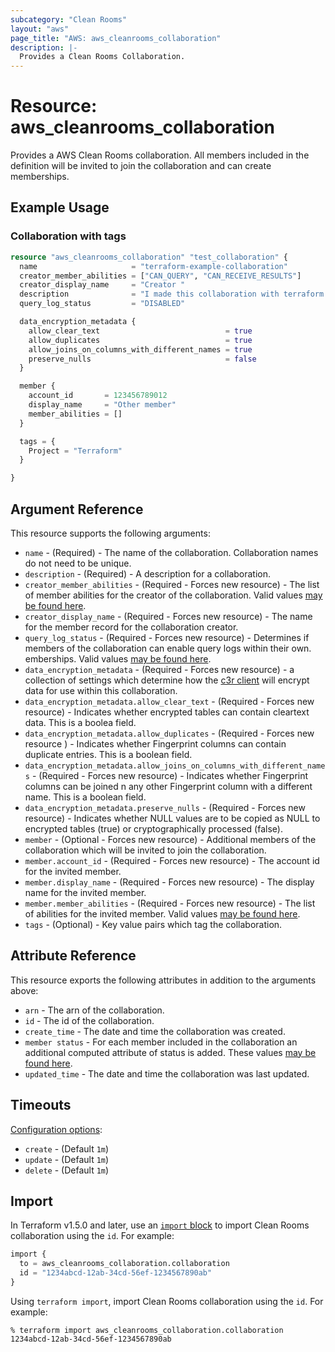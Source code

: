 ```yaml
---
subcategory: "Clean Rooms"
layout: "aws"
page_title: "AWS: aws_cleanrooms_collaboration"
description: |-
  Provides a Clean Rooms Collaboration.
---
```


# Resource: aws_cleanrooms_collaboration

Provides a AWS Clean Rooms collaboration.  All members included in the definition will be invited to
join the collaboration and can create memberships.

## Example Usage

### Collaboration with tags

```terraform
resource "aws_cleanrooms_collaboration" "test_collaboration" {
  name                     = "terraform-example-collaboration"
  creator_member_abilities = ["CAN_QUERY", "CAN_RECEIVE_RESULTS"]
  creator_display_name     = "Creator "
  description              = "I made this collaboration with terraform!"
  query_log_status         = "DISABLED"

  data_encryption_metadata {
    allow_clear_text                            = true
    allow_duplicates                            = true
    allow_joins_on_columns_with_different_names = true
    preserve_nulls                              = false
  }

  member {
    account_id       = 123456789012
    display_name     = "Other member"
    member_abilities = []
  }

  tags = {
    Project = "Terraform"
  }

}
```

## Argument Reference

This resource supports the following arguments:

* `name` - (Required) - The name of the collaboration.  Collaboration names do not need to be unique.
* `description` - (Required) - A description for a collaboration.
* `creator_member_abilities` - (Required - Forces new resource) - The list of member abilities for the creator of the collaboration.  Valid values [may be found here](https://docs.aws.amazon.com/clean-rooms/latest/apireference/API_CreateCollaboration.html#API-CreateCollaboration-request-creatorMemberAbilities).
* `creator_display_name` - (Required - Forces new resource) - The name for the member record for the collaboration creator.
* `query_log_status` - (Required - Forces new resource) - Determines if members of the collaboration can enable query logs within their own.
emberships. Valid values [may be found here](https://docs.aws.amazon.com/clean-rooms/latest/apireference/API_CreateCollaboration.html#API-CreateCollaboration-request-queryLogStatus).
* `data_encryption_metadata` - (Required - Forces new resource) - a collection of settings which determine how the [c3r client](https://docs.aws.amazon.com/clean-rooms/latest/userguide/crypto-computing.html) will encrypt data for use within this collaboration.
* `data_encryption_metadata.allow_clear_text` - (Required - Forces new resource) - Indicates whether encrypted tables can contain cleartext data. This is a boolea
 field.
* `data_encryption_metadata.allow_duplicates` - (Required - Forces new resource ) - Indicates whether Fingerprint columns can contain duplicate entries. This is a
boolean field.
* `data_encryption_metadata.allow_joins_on_columns_with_different_names` - (Required - Forces new resource) - Indicates whether Fingerprint columns can be joined
n any other Fingerprint column with a different name. This is a boolean field.
* `data_encryption_metadata.preserve_nulls` - (Required - Forces new resource) - Indicates whether NULL values are to be copied as NULL to encrypted tables (true)
or cryptographically processed (false).
* `member` - (Optional - Forces new resource) - Additional members of the collaboration which will be invited to join the collaboration.
* `member.account_id` - (Required - Forces new resource) - The account id for the invited member.
* `member.display_name` - (Required - Forces new resource) - The display name for the invited member.
* `member.member_abilities` - (Required - Forces new resource) - The list of abilities for the invited member. Valid values [may be found here](https://docs.aws.amazon.com/clean-rooms/latest/apireference/API_CreateCollaboration.html#API-CreateCollaboration-request-creatorMemberAbilities).
* `tags` - (Optional) - Key value pairs which tag the collaboration.

## Attribute Reference

This resource exports the following attributes in addition to the arguments above:

* `arn` - The arn of the collaboration.
* `id` - The id of the collaboration.
* `create_time` - The date and time the collaboration was created.
* `member status` - For each member included in the collaboration an additional computed attribute of status is added. These values [may be found here](https://docs.aws.amazon.com/clean-rooms/latest/apireference/API_MemberSummary.html#API-Type-MemberSummary-status).
* `updated_time` - The date and time the collaboration was last updated.

## Timeouts

[Configuration options](https://developer.hashicorp.com/terraform/language/resources/syntax#operation-timeouts):

- `create` - (Default `1m`)
- `update` - (Default `1m`)
- `delete` - (Default `1m`)

## Import

In Terraform v1.5.0 and later, use an [`import` block](https://developer.hashicorp.com/terraform/language/import) to import Clean Rooms collaboration using the `id`. For example:

```terraform
import {
  to = aws_cleanrooms_collaboration.collaboration
  id = "1234abcd-12ab-34cd-56ef-1234567890ab"
}
```

Using `terraform import`, import Clean Rooms collaboration using the `id`. For example:

```console
% terraform import aws_cleanrooms_collaboration.collaboration 1234abcd-12ab-34cd-56ef-1234567890ab
```

